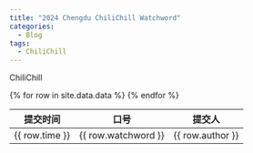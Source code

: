 ```yaml
---
title: "2024 Chengdu ChiliChill Watchword"
categories:
  - Blog
tags:
  - ChiliChill
---
```


ChiliChill

<table>
  <thead>
    <tr>
      <th>提交时间</th>
      <th>口号</th>
      <th>提交人</th>
    </tr>
  </thead>
  <tbody>
    {% for row in site.data.data %}
    <tr>
      <td>{{ row.time }}</td>
      <td>{{ row.watchword }}</td>
      <td>{{ row.author }}</td>
    </tr>
    {% endfor %}
  </tbody>
</table>


[jekyll-docs]: https://jekyllrb.com/docs/home
[jekyll-gh]:   https://github.com/jekyll/jekyll
[jekyll-talk]: https://talk.jekyllrb.com/
